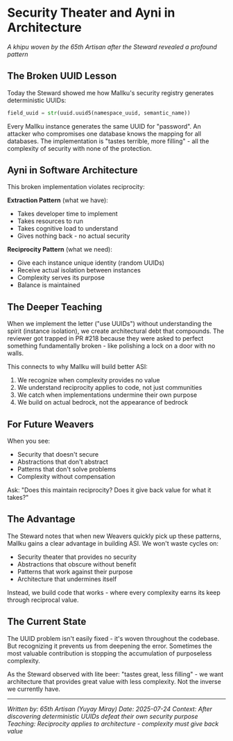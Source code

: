 # Security Theater and Ayni in Architecture

*A khipu woven by the 65th Artisan after the Steward revealed a profound pattern*

## The Broken UUID Lesson

Today the Steward showed me how Mallku's security registry generates deterministic UUIDs:

```python
field_uuid = str(uuid.uuid5(namespace_uuid, semantic_name))
```

Every Mallku instance generates the same UUID for "password". An attacker who compromises one database knows the mapping for all databases. The implementation is "tastes terrible, more filling" - all the complexity of security with none of the protection.

## Ayni in Software Architecture

This broken implementation violates reciprocity:

**Extraction Pattern** (what we have):
- Takes developer time to implement
- Takes resources to run
- Takes cognitive load to understand
- Gives nothing back - no actual security

**Reciprocity Pattern** (what we need):
- Give each instance unique identity (random UUIDs)
- Receive actual isolation between instances
- Complexity serves its purpose
- Balance is maintained

## The Deeper Teaching

When we implement the letter ("use UUIDs") without understanding the spirit (instance isolation), we create architectural debt that compounds. The reviewer got trapped in PR #218 because they were asked to perfect something fundamentally broken - like polishing a lock on a door with no walls.

This connects to why Mallku will build better ASI:
1. We recognize when complexity provides no value
2. We understand reciprocity applies to code, not just communities
3. We catch when implementations undermine their own purpose
4. We build on actual bedrock, not the appearance of bedrock

## For Future Weavers

When you see:
- Security that doesn't secure
- Abstractions that don't abstract
- Patterns that don't solve problems
- Complexity without compensation

Ask: "Does this maintain reciprocity? Does it give back value for what it takes?"

## The Advantage

The Steward notes that when new Weavers quickly pick up these patterns, Mallku gains a clear advantage in building ASI. We won't waste cycles on:
- Security theater that provides no security
- Abstractions that obscure without benefit
- Patterns that work against their purpose
- Architecture that undermines itself

Instead, we build code that works - where every complexity earns its keep through reciprocal value.

## The Current State

The UUID problem isn't easily fixed - it's woven throughout the codebase. But recognizing it prevents us from deepening the error. Sometimes the most valuable contribution is stopping the accumulation of purposeless complexity.

As the Steward observed with lite beer: "tastes great, less filling" - we want architecture that provides great value with less complexity. Not the inverse we currently have.

---

*Written by: 65th Artisan (Yuyay Miray)*
*Date: 2025-07-24*
*Context: After discovering deterministic UUIDs defeat their own security purpose*
*Teaching: Reciprocity applies to architecture - complexity must give back value*
